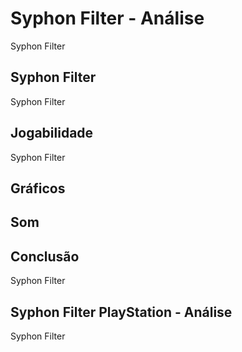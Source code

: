 ---
---

# Syphon Filter - Análise

Syphon Filter

## Syphon Filter

Syphon Filter

## Jogabilidade

Syphon Filter

## Gráficos


## Som

## Conclusão

Syphon Filter

## Syphon Filter PlayStation - Análise

Syphon Filter
